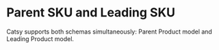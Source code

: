 # Parent SKU and Leading SKU

Catsy supports both  schemas simultaneously: Parent Product model and Leading Product model.

